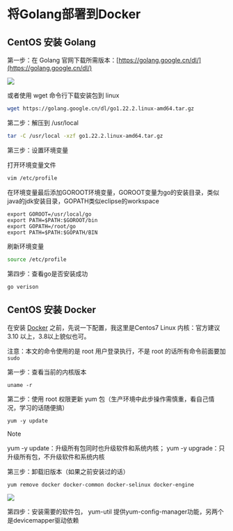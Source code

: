# 将Golang部署到Docker 
## CentOS 安装 Golang 
第一步：在 Golang 官网下载所需版本：[https://golang.google.cn/dl/](https://golang.google.cn/dl/)

![](https://cdn.jsdelivr.net/gh/WeiXinao/imgBed2@main/img/202404111525758.png)

或者使用 wget 命令行下载安装包到 linux

```bash
wget https://golang.google.cn/dl/go1.22.2.linux-amd64.tar.gz
```

第二步：解压到 /usr/local

```bash
tar -C /usr/local -xzf go1.22.2.linux-amd64.tar.gz
```

第三步：设置环境变量

打开环境变量文件

```bash
vim /etc/profile 
```

在环境变量最后添加GOROOT环境变量，GOROOT变量为go的安装目录，类似java的jdk安装目录，GOPATH类似eclipse的workspace

```
export GOROOT=/usr/local/go
export PATH=$PATH:$GOROOT/bin
export GOPATH=/root/go
export PATH=$PATH:$GOPATH/BIN
```

刷新环境变量

```bash
source /etc/profile
```

第四步：查看go是否安装成功

```
go verison
```

## CentOS 安装 Docker

在安装 [Docker](https://cloud.tencent.com/product/tke?from_column=20065&from=20065) 之前，先说一下配置，我这里是Centos7 Linux 内核：官方建议 3.10 以上，3.8以上貌似也可。

注意：本文的命令使用的是 root 用户登录执行，不是 root 的话所有命令前面要加 `sudo`

第一步：查看当前的内核版本

```
uname -r
```

第二步：使用 root 权限更新 yum 包（生产环境中此步操作需慎重，看自己情况，学习的话随便搞）

```
yum -y update
```

>[!NOTE]
>yum -y update：升级所有包同时也升级软件和系统内核；​ 
>yum -y upgrade：只升级所有包，不升级软件和系统内核

第三步：卸载旧版本（如果之前安装过的话）

```
yum remove docker docker-common docker-selinux docker-engine
```

![](https://cdn.jsdelivr.net/gh/WeiXinao/imgBed2@main/img/202404111604880.png)

第四步：安装需要的软件包， yum-util 提供yum-config-manager功能，另两个是devicemapper驱动依赖



